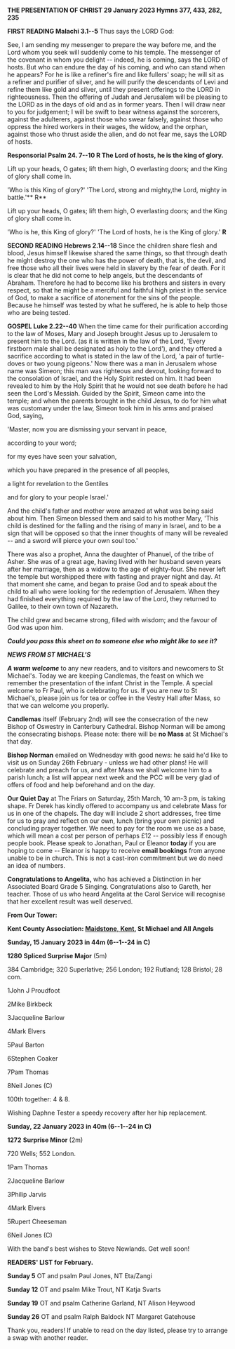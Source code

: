 **THE PRESENTATION OF CHRIST 29 January 2023 Hymns 377, 433, 282, 235**

**FIRST READING Malachi 3.1--5** Thus says the LORD God:

See, I am sending my messenger to prepare the way before me, and the
Lord whom you seek will suddenly come to his temple. The messenger of
the covenant in whom you delight -- indeed, he is coming, says the LORD
of hosts. But who can endure the day of his coming, and who can stand
when he appears? For he is like a refiner's fire and like fullers' soap;
he will sit as a refiner and purifier of silver, and he will purify the
descendants of Levi and refine them like gold and silver, until they
present offerings to the LORD in righteousness. Then the offering of
Judah and Jerusalem will be pleasing to the LORD as in the days of old
and as in former years. Then I will draw near to you for judgement; I
will be swift to bear witness against the sorcerers, against the
adulterers, against those who swear falsely, against those who oppress
the hired workers in their wages, the widow, and the orphan, against
those who thrust aside the alien, and do not fear me, says the LORD of
hosts.

**Responsorial Psalm 24. 7--10 R The Lord of hosts, he is the king of
glory.**

Lift up your heads, O gates; lift them high, O everlasting doors; and
the King of glory shall come in.

'Who is this King of glory?' 'The Lord, strong and mighty,the Lord,
mighty in battle.'** R**

Lift up your heads, O gates; lift them high, O everlasting doors; and
the King of glory shall come in.

'Who is he, this King of glory?' 'The Lord of hosts, he is the King of
glory.' **R**

**SECOND READING Hebrews 2.14--18** Since the children share flesh and
blood, Jesus himself likewise shared the same things, so that through
death he might destroy the one who has the power of death, that is, the
devil, and free those who all their lives were held in slavery by the
fear of death. For it is clear that he did not come to help angels, but
the descendants of Abraham. Therefore he had to become like his brothers
and sisters in every respect, so that he might be a merciful and
faithful high priest in the service of God, to make a sacrifice of
atonement for the sins of the people. Because he himself was tested by
what he suffered, he is able to help those who are being tested.

 

**GOSPEL Luke 2.22--40** When the time came for their purification
according to the law of Moses, Mary and Joseph brought Jesus up to
Jerusalem to present him to the Lord. (as it is written in the law of
the Lord, 'Every firstborn male shall be designated as holy to the
Lord'), and they offered a sacrifice according to what is stated in the
law of the Lord, 'a pair of turtle-doves or two young pigeons.' Now
there was a man in Jerusalem whose name was Simeon; this man was
righteous and devout, looking forward to the consolation of Israel, and
the Holy Spirit rested on him. It had been revealed to him by the Holy
Spirit that he would not see death before he had seen the Lord's
Messiah. Guided by the Spirit, Simeon came into the temple; and when the
parents brought in the child Jesus, to do for him what was customary
under the law, Simeon took him in his arms and praised God, saying,

'Master, now you are dismissing your servant in peace,

according to your word;

for my eyes have seen your salvation,

which you have prepared in the presence of all peoples,

a light for revelation to the Gentiles

and for glory to your people Israel.'

And the child's father and mother were amazed at what was being said
about him. Then Simeon blessed them and said to his mother Mary, 'This
child is destined for the falling and the rising of many in Israel, and
to be a sign that will be opposed so that the inner thoughts of many
will be revealed -- and a sword will pierce your own soul too.'

There was also a prophet, Anna the daughter of Phanuel, of the tribe of
Asher. She was of a great age, having lived with her husband seven years
after her marriage, then as a widow to the age of eighty-four. She never
left the temple but worshipped there with fasting and prayer night and
day. At that moment she came, and began to praise God and to speak about
the child to all who were looking for the redemption of Jerusalem. When
they had finished everything required by the law of the Lord, they
returned to Galilee, to their own town of Nazareth.

The child grew and became strong, filled with wisdom; and the favour of
God was upon him.

***Could you pass this sheet on to someone else who might like to see
it?***

***NEWS FROM ST MICHAEL\'S***

***A warm welcome*** to any new readers, and to visitors and newcomers
to St Michael\'s. Today we are keeping Candlemas, the feast on which we
remember the presentation of the infant Christ in the Temple. A special
welcome to Fr Paul, who is celebrating for us. If you are new to St
Michael\'s, please join us for tea or coffee in the Vestry Hall after
Mass, so that we can welcome you properly.

**Candlemas** itself (February 2nd) will see the consecration of the
new Bishop of Oswestry in Canterbury Cathedral. Bishop Norman will be
among the consecrating bishops. Please note: there will be **no Mass**
at St Michael\'s that day.

**Bishop Norman** emailed on Wednesday with good news: he said he\'d
like to visit us on Sunday 26th February - unless we had other plans!
He will celebrate and preach for us, and after Mass we shall welcome him
to a parish lunch; a list will appear next week and the PCC will be very
glad of offers of food and help beforehand and on the day.

**Our Quiet Day** at The Friars on Saturday, 25th March, 10 am-3 pm,
is taking shape. Fr Derek has kindly offered to accompany us and
celebrate Mass for us in one of the chapels. The day will include 2
short addresses, free time for us to pray and reflect on our own, lunch
(bring your own picnic) and concluding prayer together. We need to pay
for the room we use as a base, which will mean a cost per person of
perhaps £12 -- possibly less if enough people book. Please speak to
Jonathan, Paul or Eleanor **today** if you are hoping to come -- Eleanor
is happy to receive **email bookings** from anyone unable to be in
church. This is not a cast-iron commitment but we do need an idea of
numbers.

**Congratulations to Angelita,** who has achieved a Distinction in her
Associated Board Grade 5 Singing. Congratulations also to Gareth, her
teacher. Those of us who heard Angelita at the Carol Service will
recognise that her excellent result was well deserved.

**From Our Tower:**

**Kent County Association:
[Maidstone](https://dove.cccbr.org.uk/detail.php?tower=12644#_blank)**[,
**Kent**](https://dove.cccbr.org.uk/detail.php?tower=12644#_blank)**, St
Michael and All Angels**

**Sunday, 15 January 2023 in 44m (6--1--24 in C)**

**1280** **Spliced Surprise Major** (5m)

384 Cambridge; 320 Superlative; 256 London; 192 Rutland; 128 Bristol; 28
com.

1John J Proudfoot

2Mike Birkbeck

3Jacqueline Barlow

4Mark Elvers

5Paul Barton

6Stephen Coaker

7Pam Thomas

8Neil Jones (C)

100th together: 4 & 8.

Wishing Daphne Tester a speedy recovery after her hip replacement.

**Sunday, 22 January 2023 in 40m (6--1--24 in C)**

**1272** **Surprise Minor** (2m)

720 Wells; 552 London.

1Pam Thomas

2Jacqueline Barlow

3Philip Jarvis

4Mark Elvers

5Rupert Cheeseman

6Neil Jones (C)

With the band\'s best wishes to Steve Newlands. Get well soon!

**READERS\' LIST for February.**

**Sunday 5** OT and psalm Paul Jones, NT Eta/Zangi

**Sunday 12** OT and psalm Mike Trout, NT Katja Svarts

**Sunday 19** OT and psalm Catherine Garland, NT Alison Heywood

**Sunday 26** OT and psalm Ralph Baldock NT Margaret Gatehouse

Thank you, readers! If unable to read on the day listed, please try to
arrange a swap with another reader.
